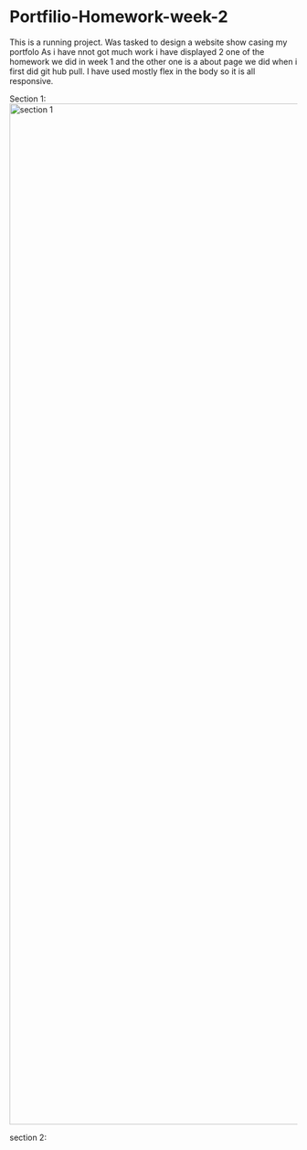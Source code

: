 # Portfilio-Homework-week-2

This is a running project.
Was tasked to design a website show casing my portfolo
As i have nnot got much work i have displayed 2 one of the homework we did in week 1 and the other one is a about page we did when i first did git hub pull.
I have used mostly flex in the body so it is all responsive.

Section 1:
<img width="1787" alt="section 1" src="https://user-images.githubusercontent.com/98126694/156119137-cfb73d9c-07c4-4694-ae82-0671025c6870.png">

section 2:
